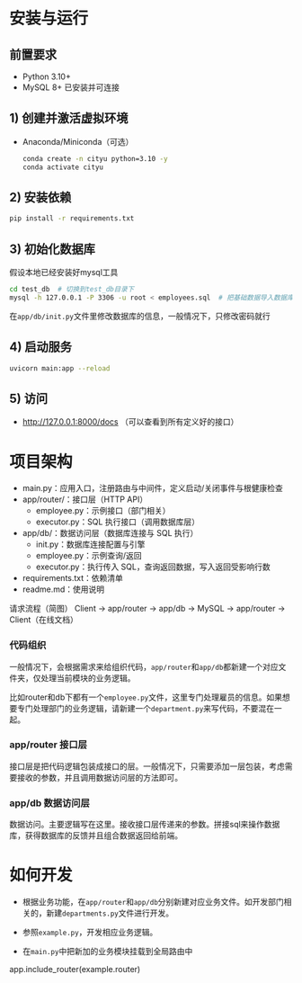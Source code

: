 
# 安装与运行

## 前置要求
- Python 3.10+
- MySQL 8+ 已安装并可连接

## 1) 创建并激活虚拟环境

- Anaconda/Miniconda（可选）
  ```bash
  conda create -n cityu python=3.10 -y
  conda activate cityu
  ```

## 2) 安装依赖
```bash
pip install -r requirements.txt
```

## 3) 初始化数据库

假设本地已经安装好mysql工具

```bash
cd test_db  # 切换到test_db目录下
mysql -h 127.0.0.1 -P 3306 -u root < employees.sql  # 把基础数据导入数据库。
```

在`app/db/init.py`文件里修改数据库的信息，一般情况下，只修改密码就行

## 4) 启动服务
```bash
uvicorn main:app --reload
```

## 5) 访问
- http://127.0.0.1:8000/docs （可以查看到所有定义好的接口）

# 项目架构
- main.py：应用入口，注册路由与中间件，定义启动/关闭事件与根健康检查
- app/router/：接口层（HTTP API）
  - employee.py：示例接口（部门相关）
  - executor.py：SQL 执行接口（调用数据库层）
- app/db/：数据访问层（数据库连接与 SQL 执行）
  - init.py：数据库连接配置与引擎
  - employee.py：示例查询/返回
  - executor.py：执行传入 SQL，查询返回数据，写入返回受影响行数
- requirements.txt：依赖清单
- readme.md：使用说明

请求流程（简图）
Client → app/router → app/db → MySQL → app/router → Client（在线文档）

### 代码组织

一般情况下，会根据需求来给组织代码，`app/router`和`app/db`都新建一个对应文件夹，仅处理当前模块的业务逻辑。

比如router和db下都有一个`employee.py`文件，这里专门处理雇员的信息。如果想要专门处理部门的业务逻辑，请新建一个`department.py`来写代码，不要混在一起。

### app/router 接口层

接口层是把代码逻辑包装成接口的层。一般情况下，只需要添加一层包装，考虑需要接收的参数，并且调用数据访问层的方法即可。

### app/db 数据访问层

数据访问。主要逻辑写在这里。接收接口层传递来的参数。拼接sql来操作数据库，获得数据库的反馈并且组合数据返回给前端。

# 如何开发

 - 根据业务功能，在`app/router`和`app/db`分别新建对应业务文件。如开发部门相关的，新建`departments.py`文件进行开发。

 - 参照`example.py`，开发相应业务逻辑。

 - 在`main.py`中把新加的业务模块挂载到全局路由中

  app.include_router(example.router)